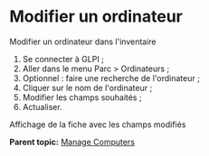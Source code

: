 Modifier un ordinateur
======================

Modifier un ordinateur dans l'inventaire

1.  Se connecter à GLPI ;
2.  Aller dans le menu Parc \> Ordinateurs ;
3.  Optionnel : faire une recherche de l'ordinateur ;
4.  Cliquer sur le nom de l'ordinateur ;
5.  Modifier les champs souhaités ;
6.  Actualiser.

Affichage de la fiche avec les champs modifiés

**Parent topic:** [Manage
Computers](../glpi/inventory_computer.html "Computers are managed from the menu Assets > Computers")
